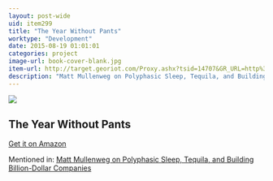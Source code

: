 ```yaml
---
layout: post-wide
uid: item299
title: "The Year Without Pants"
worktype: "Development"
date: 2015-08-19 01:01:01
categories: project
image-url: book-cover-blank.jpg
item-url: http://target.georiot.com/Proxy.ashx?tsid=14707&GR_URL=http%3A%2F%2Fwww.amazon.com%2FThe-Year-Without-Pants-WordPress-com%2Fdp%2F1118660633%2F
description: "Matt Mullenweg on Polyphasic Sleep, Tequila, and Building Billion-Dollar Companies"
---
```

<a href="http://target.georiot.com/Proxy.ashx?tsid=14707&GR_URL=http%3A%2F%2Fwww.amazon.com%2FThe-Year-Without-Pants-WordPress-com%2Fdp%2F1118660633%2F" target="blank"><img src="../../../../img/thumbs/book-cover-blank.jpg" class="prod-img"></a>
<h2>The Year Without Pants</h2>
<p><a href="http://target.georiot.com/Proxy.ashx?tsid=14707&GR_URL=http%3A%2F%2Fwww.amazon.com%2FThe-Year-Without-Pants-WordPress-com%2Fdp%2F1118660633%2F" target="blank">Get it on Amazon</a><p>
<p>Mentioned in: <a href="http://fourhourworkweek.com/2015/02/09/matt-mullenweg/comment-page-3/" target="blank">Matt Mullenweg on Polyphasic Sleep, Tequila, and Building Billion-Dollar Companies</a></p>
